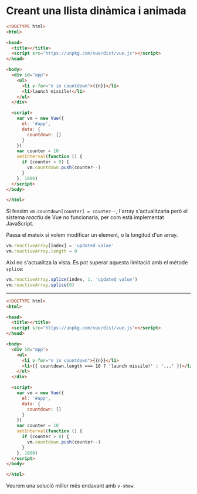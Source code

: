 Creant una llista dinàmica i animada
===================

```html
<!DOCTYPE html>
<html>

<head>
  <title></title>
  <script src="https://unpkg.com/vue/dist/vue.js"></script>
</head>

<body>
  <div id="app">
    <ul>
      <li v-for="n in countdown">{{n}}</li>
      <li>launch missile!</li>
    </ul>
  </div>

  <script>
    var vm = new Vue({
      el: '#app',
      data: {
        countdown: []
      }
    })
    var counter = 10
    setInterval(function () {
      if (counter > 0) {
        vm.countdown.push(counter--)
      }
    }, 1000)
  </script>
</body>

</html>
```

Si fessim `vm.countdown[counter] = counter--`, l'array s'actualitzaria però el sistema _reactiu_ de Vue no funcionaria, per com està implementat JavaScript.

Passa el mateix si volem modificar un element, o la longitud d'un array. 

```JavaScript
vm.reactiveArray[index] = 'updated value'
vm.reactiveArray.length = 0
```
Així no s'actualitza la vista. Es pot superar aquesta limitació amb el mètode `splice`:

```JavaScript
vm.reactiveArray.splice(index, 1, 'updated value')
vm.reactiveArray.splice(0)
```

---

```html
<!DOCTYPE html>
<html>

<head>
  <title></title>
  <script src="https://unpkg.com/vue/dist/vue.js"></script>
</head>

<body>
  <div id="app">
    <ul>
      <li v-for="n in countdown">{{n}}</li>
      <li>{{ countdown.length === 10 ? 'launch missile!' : '...' }}</li>
    </ul>
  </div>

  <script>
    var vm = new Vue({
      el: '#app',
      data: {
        countdown: []
      }
    })
    var counter = 10
    setInterval(function () {
      if (counter > 0) {
        vm.countdown.push(counter--)
      }
    }, 1000)
  </script>
</body>

</html>
```

Veurem una solució millor més endavant amb `v-show`.